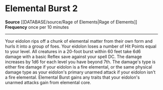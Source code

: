 ﻿---
actions: '[two-actions]'
cost: null
element: null
frequency: once per 10 minutes
id: '2128'
name: Elemental Burst
rarity: Common
requirement: null
rus_type_level: null
school: null
source: '[[DATABASE/source/Rage of Elements|Rage of Elements]]'
trait: null
trigger: null
type: Action

---
# Elemental Burst <span class="action-icon">2</span>

**Source** [[DATABASE/source/Rage of Elements|Rage of Elements]]
**Frequency** once per 10 minutes

---
Your eidolon rips off a chunk of elemental matter from their own form and hurls it into a group of foes. Your eidolon loses a number of Hit Points equal to your level. All creatures in a 20-foot burst within 60 feet take 6d6 damage with a basic Reflex save against your spell DC. The damage increases by 1d6 for each level you have beyond 7th. The damage's type is either fire damage if your eidolon is a fire elemental, or the same physical damage type as your eidolon's primary unarmed attack if your eidolon isn't a fire elemental. Elemental Burst gains any traits that your eidolon's unarmed attacks gain from elemental core.